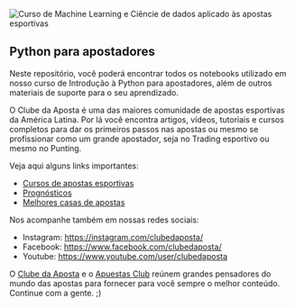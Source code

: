 ![Curso de Machine Learning e Ciêncie de dados aplicado às apostas esportivas](https://clubedaposta.com/wp-content/uploads/2019/03/machine-learning-ciencia-de-dados-apostas-esportivas.png)

## Python para apostadores

Neste repositório, você poderá encontrar todos os notebooks utilizado em nosso curso de Introdução à Python para apostadores, além de outros materiais de suporte para o seu aprendizado.

O Clube da Aposta é uma das maiores comunidade de apostas esportivas da América Latina. Por lá você encontra artigos, vídeos, tutoriais e cursos completos para dar os primeiros passos nas apostas ou mesmo se profissionar como um grande apostador, seja no Trading esportivo ou mesmo no Punting.

Veja aqui alguns links importantes:

- [Cursos de apostas esportivas](https://clubedaposta.com/cursos/)
- [Prognósticos](https://clubedaposta.com/prognosticos/)
- [Melhores casas de apostas](https://clubedaposta.com/casas-de-apostas/)

Nos acompanhe também em nossas redes sociais:

- Instagram: https://instagram.com/clubedaposta/
- Facebook: https://www.facebook.com/clubedaposta/
- Youtube: https://www.youtube.com/user/clubedaposta

O [Clube da Aposta](https://www.clubedaposta.com/) e o [Apuestas Club](https://www.apuestasclub.com) reúnem grandes pensadores do mundo das apostas para fornecer para você sempre o melhor conteúdo. Continue com a gente. ;)

